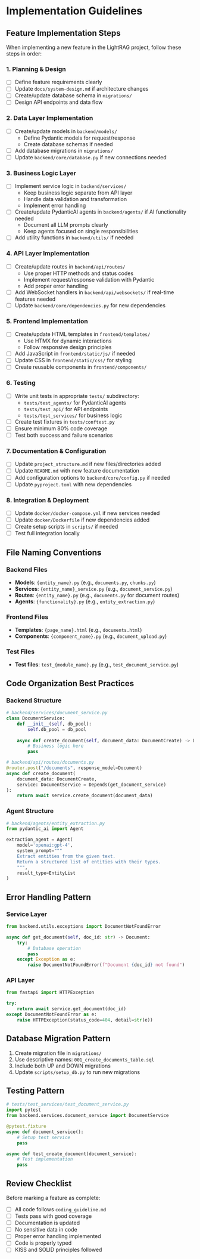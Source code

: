 # Implementation Guidelines

## Feature Implementation Steps

When implementing a new feature in the LightRAG project, follow these steps in order:

### 1. Planning & Design
- [ ] Define feature requirements clearly
- [ ] Update `docs/system-design.md` if architecture changes
- [ ] Create/update database schema in `migrations/`
- [ ] Design API endpoints and data flow

### 2. Data Layer Implementation
- [ ] Create/update models in `backend/models/`
  - Define Pydantic models for request/response
  - Create database schemas if needed
- [ ] Add database migrations in `migrations/`
- [ ] Update `backend/core/database.py` if new connections needed

### 3. Business Logic Layer
- [ ] Implement service logic in `backend/services/`
  - Keep business logic separate from API layer
  - Handle data validation and transformation
  - Implement error handling
- [ ] Create/update PydanticAI agents in `backend/agents/` if AI functionality needed
  - Document all LLM prompts clearly
  - Keep agents focused on single responsibilities
- [ ] Add utility functions in `backend/utils/` if needed

### 4. API Layer Implementation
- [ ] Create/update routes in `backend/api/routes/`
  - Use proper HTTP methods and status codes
  - Implement request/response validation with Pydantic
  - Add proper error handling
- [ ] Add WebSocket handlers in `backend/api/websockets/` if real-time features needed
- [ ] Update `backend/core/dependencies.py` for new dependencies

### 5. Frontend Implementation
- [ ] Create/update HTML templates in `frontend/templates/`
  - Use HTMX for dynamic interactions
  - Follow responsive design principles
- [ ] Add JavaScript in `frontend/static/js/` if needed
- [ ] Update CSS in `frontend/static/css/` for styling
- [ ] Create reusable components in `frontend/components/`

### 6. Testing
- [ ] Write unit tests in appropriate `tests/` subdirectory:
  - `tests/test_agents/` for PydanticAI agents
  - `tests/test_api/` for API endpoints
  - `tests/test_services/` for business logic
- [ ] Create test fixtures in `tests/conftest.py`
- [ ] Ensure minimum 80% code coverage
- [ ] Test both success and failure scenarios

### 7. Documentation & Configuration
- [ ] Update `project_structure.md` if new files/directories added
- [ ] Update `README.md` with new feature documentation
- [ ] Add configuration options to `backend/core/config.py` if needed
- [ ] Update `pyproject.toml` with new dependencies

### 8. Integration & Deployment
- [ ] Update `docker/docker-compose.yml` if new services needed
- [ ] Update `docker/Dockerfile` if new dependencies added
- [ ] Create setup scripts in `scripts/` if needed
- [ ] Test full integration locally

## File Naming Conventions

### Backend Files
- **Models**: `{entity_name}.py` (e.g., `documents.py`, `chunks.py`)
- **Services**: `{entity_name}_service.py` (e.g., `document_service.py`)
- **Routes**: `{entity_name}.py` (e.g., `documents.py` for document routes)
- **Agents**: `{functionality}.py` (e.g., `entity_extraction.py`)

### Frontend Files
- **Templates**: `{page_name}.html` (e.g., `documents.html`)
- **Components**: `{component_name}.py` (e.g., `document_upload.py`)

### Test Files
- **Test files**: `test_{module_name}.py` (e.g., `test_document_service.py`)

## Code Organization Best Practices

### Backend Structure
```python
# backend/services/document_service.py
class DocumentService:
    def __init__(self, db_pool):
        self.db_pool = db_pool
    
    async def create_document(self, document_data: DocumentCreate) -> Document:
        # Business logic here
        pass

# backend/api/routes/documents.py
@router.post("/documents", response_model=Document)
async def create_document(
    document_data: DocumentCreate,
    service: DocumentService = Depends(get_document_service)
):
    return await service.create_document(document_data)
```

### Agent Structure
```python
# backend/agents/entity_extraction.py
from pydantic_ai import Agent

extraction_agent = Agent(
    model='openai:gpt-4',
    system_prompt="""
    Extract entities from the given text.
    Return a structured list of entities with their types.
    """,
    result_type=EntityList
)
```

## Error Handling Pattern

### Service Layer
```python
from backend.utils.exceptions import DocumentNotFoundError

async def get_document(self, doc_id: str) -> Document:
    try:
        # Database operation
        pass
    except Exception as e:
        raise DocumentNotFoundError(f"Document {doc_id} not found")
```

### API Layer
```python
from fastapi import HTTPException

try:
    return await service.get_document(doc_id)
except DocumentNotFoundError as e:
    raise HTTPException(status_code=404, detail=str(e))
```

## Database Migration Pattern

1. Create migration file in `migrations/`
2. Use descriptive names: `001_create_documents_table.sql`
3. Include both UP and DOWN migrations
4. Update `scripts/setup_db.py` to run new migrations

## Testing Pattern

```python
# tests/test_services/test_document_service.py
import pytest
from backend.services.document_service import DocumentService

@pytest.fixture
async def document_service():
    # Setup test service
    pass

async def test_create_document(document_service):
    # Test implementation
    pass
```

## Review Checklist

Before marking a feature as complete:
- [ ] All code follows `coding_guideline.md`
- [ ] Tests pass with good coverage
- [ ] Documentation is updated
- [ ] No sensitive data in code
- [ ] Proper error handling implemented
- [ ] Code is properly typed
- [ ] KISS and SOLID principles followed